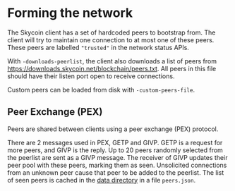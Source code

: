 # Forming the network

The Skycoin client has a set of hardcoded peers to bootstrap from. The client will try to maintain one connection to at most one of these peers. These peers are labelled `"trusted"` in the network status APIs.

With `-downloads-peerlist`, the client also downloads a list of peers from https://downloads.skycoin.net/blockchain/peers.txt.  All peers in this file should have their listen port open to receive connections.

Custom peers can be loaded from disk with `-custom-peers-file`.

## Peer Exchange (PEX)

Peers are shared between clients using a peer exchange (PEX) protocol.

There are 2 messages used in PEX, GETP and GIVP.  GETP is a request for more peers, and GIVP is the reply.  Up to 20 peers randomly selected from the peerlist are sent as a GIVP message.  The receiver of GIVP updates their peer pool with these peers, marking them as seen.  Unsolicited connections from an unknown peer cause that peer to be added to the peerlist.  The list of seen peers is cached in the [data directory](https://github.com/skycoin/skycoin/wiki/Data-directory-and-wallet-folder-locations) in a file `peers.json`.